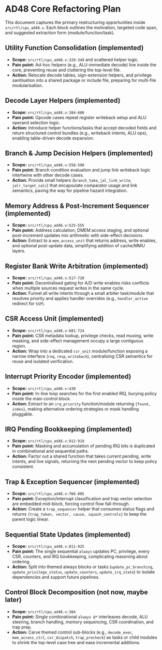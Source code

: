 # AD48 Core Refactoring Plan

This document captures the primary restructuring opportunities inside `src/rtl/cpu_ad48.v`. Each block outlines the motivation, targeted code span, and suggested extraction form (module/function/task).

## Utility Function Consolidation (implemented)
- **Scope:** `src/rtl/cpu_ad48.v:320-349` and scattered helper logic.
- **Pain point:** Ad-hoc helpers (e.g., ALU-immediate decode) live inside the core, preventing reuse and cluttering the top-level file.
- **Action:** Relocate decode tables, sign-extension helpers, and privilege sanitisation into a shared package or include file, preparing for multi-file modularisation.

## Decode Layer Helpers (implemented)
- **Scope:** `src/rtl/cpu_ad48.v:384-600`
- **Pain point:** Opcode cases repeat register writeback setup and ALU operand selection logic.
- **Action:** Introduce helper functions/tasks that accept decoded fields and return structured control bundles (e.g., writeback intents, ALU ops), enabling table-driven decode expansion.

## Branch & Jump Decision Helpers (implemented)
- **Scope:** `src/rtl/cpu_ad48.v:558-598`
- **Pain point:** Branch condition evaluation and jump link writeback logic intertwine with other decode cases.
- **Action:** Provide small helpers (`branch_take`, `jal_link_write`, `jalr_target_calc`) that encapsulate comparator usage and link semantics, paving the way for pipeline hazard integration.

## Memory Address & Post-Increment Sequencer (implemented)
- **Scope:** `src/rtl/cpu_ad48.v:525-555`
- **Pain point:** Address calculation, DMEM access staging, and optional post-increment updates mix arithmetic with side-effect decisions.
- **Action:** Extract to a `mem_access_unit` that returns address, write enables, and optional post-update data, simplifying addition of cache/MMU layers.

## Register Bank Write Arbitration (implemented)
- **Scope:** `src/rtl/cpu_ad48.v:517-720`
- **Pain point:** Decentralised gating for A/D write enables risks conflicts when multiple sources request writes in the same cycle.
- **Action:** Funnel all write intents through a small arbiter task/module that resolves priority and applies handler overrides (e.g., `handler_active` redirect for `SSP`).

## CSR Access Unit (implemented)
- **Scope:** `src/rtl/cpu_ad48.v:601-724`
- **Pain point:** CSR metadata lookup, privilege checks, read muxing, write masking, and side-effect management occupy a large contiguous region.
- **Action:** Wrap into a dedicated `csr_unit` module/function exposing a narrow interface (`req`, `resp`, `writeback`), centralising CSR semantics for reuse and isolated verification.

## Interrupt Priority Encoder (implemented)
- **Scope:** `src/rtl/cpu_ad48.v:430`
- **Pain point:** In-line loop searches for the first enabled IRQ, burying policy inside the main control block.
- **Action:** Extract to an `irq_priority` function/module returning `{found, index}`, making alternative ordering strategies or mask handling pluggable.

## IRQ Pending Bookkeeping (implemented)
- **Scope:** `src/rtl/cpu_ad48.v:912-919`
- **Pain point:** Masking and accumulation of pending IRQ bits is duplicated in combinational and sequential paths.
- **Action:** Factor out a shared function that takes current pending, write intents, and live signals, returning the next pending vector to keep policy consistent.

## Trap & Exception Sequencer (implemented)
- **Scope:** `src/rtl/cpu_ad48.v:766-805`
- **Pain point:** Exception/interrupt classification and trap vector selection are embedded mid-block, forcing control flow fall-through.
- **Action:** Create a `trap_sequencer` helper that consumes status flags and returns `{trap_taken, vector, cause, squash_controls}` to keep the parent logic linear.

## Sequential State Updates (implemented)
- **Scope:** `src/rtl/cpu_ad48.v:811-925`
- **Pain point:** The single sequential `always` updates PC, privilege, every CSR, counters, and IRQ bookkeeping, complicating reasoning about ordering.
- **Action:** Split into themed always blocks or tasks (`update_pc_branching`, `update_privilege_status`, `update_counters`, `update_irq_state`) to isolate dependencies and support future pipelines.

## Control Block Decomposition (not now, maybe later)
- **Scope:** `src/rtl/cpu_ad48.v:384`
- **Pain point:** Single combinational `always @*` interleaves decode, ALU steering, branch handling, memory sequencing, CSR coordination, and trap prep.
- **Action:** Carve themed control sub-blocks (e.g., `decode_exec`, `mem_access_ctrl`, `csr_dispatch`, `trap_precheck`) as tasks or child modules to shrink the top-level case tree and ease incremental additions.
